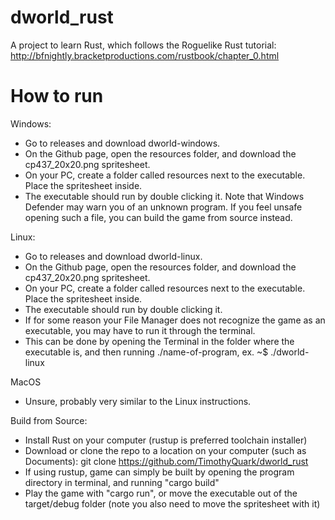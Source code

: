 # dworld_rust

A project to learn Rust, which follows the Roguelike Rust tutorial: http://bfnightly.bracketproductions.com/rustbook/chapter_0.html

# How to run

Windows:
- Go to releases and download dworld-windows.
- On the Github page, open the resources folder, and download the cp437_20x20.png spritesheet.
- On your PC, create a folder called resources next to the executable. Place the spritesheet inside.
- The executable should run by double clicking it. Note that Windows Defender may warn you of an unknown program. If you feel unsafe opening such a file, you can build the game from source instead.

Linux:
- Go to releases and download dworld-linux.
- On the Github page, open the resources folder, and download the cp437_20x20.png spritesheet.
- On your PC, create a folder called resources next to the executable. Place the spritesheet inside.
- The executable should run by double clicking it.
- If for some reason your File Manager does not recognize the game as an executable, you may have to run it through the terminal.
- This can be done by opening the Terminal in the folder where the executable is, and then running ./name-of-program, ex. ~$ ./dworld-linux

MacOS
- Unsure, probably very similar to the Linux instructions.

Build from Source:
- Install Rust on your computer (rustup is preferred toolchain installer)
- Download or clone the repo to a location on your computer (such as Documents): git clone https://github.com/TimothyQuark/dworld_rust
- If using rustup, game can simply be built by opening the program directory in terminal, and running "cargo build"
- Play the game with "cargo run", or move the executable out of the target/debug folder (note you also need to move the spritesheet with it)